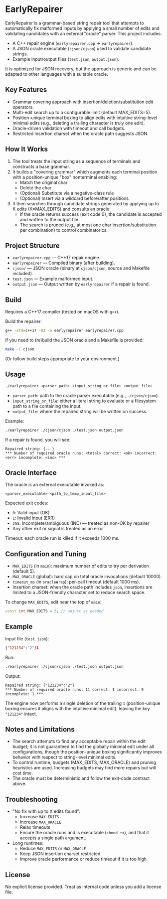 # EarlyRepairer

EarlyRepairer is a grammar-based string repair tool that attempts to automatically fix malformed inputs by applying a small number of edits and validating candidates with an external "oracle" parser. This project includes:
- A C++ repair engine (`earlyrepairer.cpp` → `earlyrepairer`).
- A JSON oracle executable (`cjson/cjson`) used to validate candidate strings.
- Example input/output files (`test.json`, `output.json`).

It is optimized for JSON recovery, but the approach is generic and can be adapted to other languages with a suitable oracle.

## Key Features

- Grammar covering approach with insertion/deletion/substitution edit operators.
- Multi-edit search up to a configurable limit (default MAX_EDITS=5).
- Position-unique terminal boxing to align edits with intuitive string-level minimal edits (e.g., deleting a trailing character is truly one edit).
- Oracle-driven validation with timeout and call budgets.
- Restricted insertion charset when the oracle path suggests JSON.

## How It Works

1. The tool treats the input string as a sequence of terminals and constructs a base grammar.
2. It builds a "covering grammar" which augments each terminal position with a position-unique "box" nonterminal enabling:
   - Match the original char
   - Delete the char
   - (Optional) Substitute via a negative-class rule
   - (Optional) Insert via a wildcard before/after positions
3. It then searches through candidate strings generated by applying up to K edits (K=MAX_EDITS) and consults an oracle:
   - If the oracle returns success (exit code 0), the candidate is accepted and written to the output file.
   - The search is pruned (e.g., at most one char insertion/substitution per combination) to control combinatorics.

## Project Structure

- `earlyrepairer.cpp` — C++17 repair engine.
- `earlyrepairer` — Compiled binary (after building).
- `cjson/` — JSON oracle (binary at `cjson/cjson`, source and Makefile included).
- `test.json` — Example malformed input.
- `output.json` — Output written by `earlyrepairer` if a repair is found.

## Build

Requires a C++17 compiler (tested on macOS with `g++`).

Build the repairer:
```bash
g++ -std=c++17 -O2 -o earlyrepairer earlyrepairer.cpp
```

If you need to (re)build the JSON oracle and a Makefile is provided:
```bash
make -C cjson
```
(Or follow build steps appropriate to your environment.)

## Usage

```bash
./earlyrepairer <parser_path> <input_string_or_file> <output_file>
```

- `parser_path`: path to the oracle parser executable (e.g., `./cjson/cjson`).
- `input_string_or_file`: either a literal string to evaluate or a filesystem path to a file containing the input.
- `output_file`: where the repaired string will be written on success.

Example:
```bash
./earlyrepairer ./cjson/cjson ./test.json output.json
```

If a repair is found, you will see:
```
Repaired string: {...}
*** Number of required oracle runs: <total> correct: <ok> incorrect: <err> incomplete: <inc> ***
```

## Oracle Interface

The oracle is an external executable invoked as:
```
<parser_executable> <path_to_temp_input_file>
```

Expected exit codes:
- `0`: Valid input (OK)
- `1`: Invalid input (ERR)
- `255`: Incomplete/ambiguous (INC) — treated as non-OK by repairer
- Any other exit or signal is treated as an error

Timeout: each oracle run is killed if it exceeds 1000 ms.


## Configuration and Tuning

- `MAX_EDITS` (in `main`): maximum number of edits to try per derivation (default 5).
- `MAX_ORACLE` (global): hard cap on total oracle invocations (default 10000).
- `timeout_ms` (in `oracleWrap`): per-call timeout (default 1000 ms).
- Insertion charset: when the oracle path includes `json`, insertions are limited to a JSON-friendly character set to reduce search space.

To change `MAX_EDITS`, edit near the top of `main`:
```cpp
const int MAX_EDITS = 5; // adjust as needed
```

## Example

Input file (`test.json`):
```json
{"121234":"2"}1
```

Run:
```bash
./earlyrepairer ./cjson/cjson ./test.json output.json
```

Output:
```
Repaired string: {"121234":"2"}
*** Number of required oracle runs: 11 correct: 1 incorrect: 9 incomplete: 1 ***
```

The engine now performs a single deletion of the trailing `1` (position-unique boxing ensures it aligns with the intuitive minimal edit), leaving the key `"121234"` intact.

## Notes and Limitations

- The search attempts to find any acceptable repair within the edit budget; it is not guaranteed to find the globally minimal edit under all configurations, though the position-unique boxing significantly improves behavior with respect to string-level minimal edits.
- To control runtime, budgets (MAX_EDITS, MAX_ORACLE) and pruning heuristics are used. Increasing budgets may find more repairs but will cost time.
- The oracle must be deterministic and follow the exit-code contract above.

## Troubleshooting

- "No fix with up to X edits found":
  - Increase `MAX_EDITS`
  - Increase `MAX_ORACLE`
  - Relax timeouts
  - Ensure the oracle runs and is executable (`chmod +x`), and that it accepts a single path argument.
- Long runtimes:
  - Reduce `MAX_EDITS` or `MAX_ORACLE`
  - Keep JSON insertion charset restricted
  - Improve oracle performance or reduce timeout if it is too high

## License

No explicit license provided. Treat as internal code unless you add a license file.
